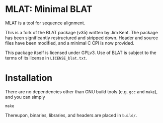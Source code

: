 # MLAT: Minimal BLAT

MLAT is a tool for sequence alignment.

This is a fork of the BLAT package (v35) written by Jim Kent. The package has
been significantly restructured and stripped down. Header and source files have
been modified, and a minimal C CPI is now provided.

This package itself is licensed under GPLv3. Use of BLAT is subject to the terms of its license in `LICENSE_blat.txt`.


# Installation

There are no dependencies other than GNU build tools (e.g. `gcc` and `make`),
and you can simply

    make

Thereupon, binaries, libraries, and headers are placed in `build/`.

